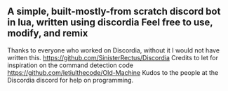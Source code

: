 A simple, built-mostly-from scratch discord bot in lua, written using discordia
Feel free to use, modify, and remix
---
Thanks to everyone who worked on Discordia, without it I would not have written this.
https://github.com/SinisterRectus/Discordia
Credits to let for inspiration on the command detection code
https://github.com/letiulthecode/Old-Machine
Kudos to the people at the Discordia discord for help on programming.
